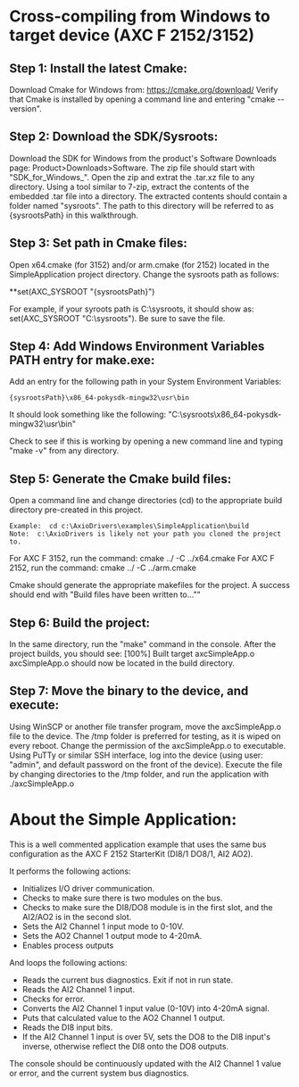 
# Cross-compiling from Windows to target device (AXC F 2152/3152)

## Step 1:  Install the latest Cmake:

Download Cmake for Windows from: https://cmake.org/download/
Verify that Cmake is installed by opening a command line and entering "cmake --version".

## Step 2:  Download the SDK/Sysroots:

Download the SDK for Windows from the product's Software Downloads page:  Product>Downloads>Software.
The zip file should start with "SDK_for_Windows_".  Open the zip and extrat the .tar.xz file to any directory.
Using a tool similar to 7-zip, extract the contents of the embedded .tar file into a directory.
The extracted contents should contain a folder named "sysroots".
The path to this directory will be referred to as {sysrootsPath} in this walkthrough.


## Step 3: Set path in Cmake files:

Open x64.cmake (for 3152) and/or arm.cmake (for 2152) located in the SimpleApplication project directory.
Change the sysroots path as follows:

**set(AXC_SYSROOT "{sysrootsPath}")
	

For example, if your syroots path is C:\sysroots, it should show as:  set(AXC_SYSROOT "C:\sysroots").
Be sure to save the file.

## Step 4: Add Windows Environment Variables PATH entry for make.exe:

Add an entry for the following path in your System Environment Variables:

	{sysrootsPath}\x86_64-pokysdk-mingw32\usr\bin

It should look something like the following:  "C:\sysroots\x86_64-pokysdk-mingw32\usr\bin"

Check to see if this is working by opening a new command line and typing "make -v" from any directory.

## Step 5: Generate the Cmake build files:

Open a command line and change directories (cd) to the appropriate build directory pre-created in this project.

	Example:  cd c:\AxioDrivers\examples\SimpleApplication\build
	Note:  c:\AxioDrivers is likely not your path you cloned the project to.

For AXC F 3152, run the command:  cmake ../ -C ../x64.cmake
For AXC F 2152, run the command:  cmake ../ -C ../arm.cmake

Cmake should generate the appropriate makefiles for the project.
A success should end with "Build files have been written to...""

## Step 6: Build the project:

In the same directory, run the "make" command in the console.
After the project builds, you should see: [100%] Built target axcSimpleApp.o
axcSimpleApp.o should now be located in the build directory.

## Step 7:  Move the binary to the device, and execute:

Using WinSCP or another file transfer program, move the axcSimpleApp.o file to the device.
The /tmp folder is preferred for testing, as it is wiped on every reboot.
Change the permission of the axcSimpleApp.o to executable.
Using PuTTy or similar SSH interface, log into the device (using user: "admin", and default password on the front of the device).
Execute the file by changing directories to the /tmp folder, and run the application with ./axcSimpleApp.o

# About the Simple Application:

This is a well commented application example that uses the same bus configuration as the AXC F 2152 StarterKit (DI8/1 DO8/1, AI2 AO2).  

It performs the following actions:

* Initializes I/O driver communication.
* Checks to make sure there is two modules on the bus.
* Checks to make sure the DI8/DO8 module is in the first slot, and the AI2/AO2 is in the second slot.
* Sets the AI2 Channel 1 input mode to 0-10V.
* Sets the AO2 Channel 1 output mode to 4-20mA.
* Enables process outputs

And loops the following actions:

* Reads the current bus diagnostics. Exit if not in run state.
* Reads the AI2 Channel 1 input.
* Checks for error.
* Converts the AI2 Channel 1 input value (0-10V) into 4-20mA signal.
* Puts that calculated value to the AO2 Channel 1 output.
* Reads the DI8 input bits.
* If the AI2 Channel 1 input is over 5V, sets the DO8 to the DI8 input's inverse, otherwise reflect the DI8 onto the DO8 outputs.

The console should be continuously updated with the AI2 Channel 1 value or error, and the current system bus diagnostics.
